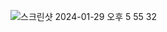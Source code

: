 ![스크린샷 2024-01-29 오후 5 55 32](https://github.com/pjw74/XY_stage_move_KILT/assets/70009161/bd9a2893-4a04-4b56-9f5d-39732ac18e1a)
